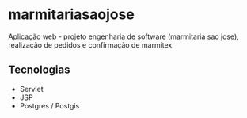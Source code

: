 # marmitariasaojose
Aplicação web - projeto engenharia de software (marmitaria sao jose), realização de pedidos e confirmação de marmitex

## Tecnologias
* Servlet 
* JSP
* Postgres / Postgis
